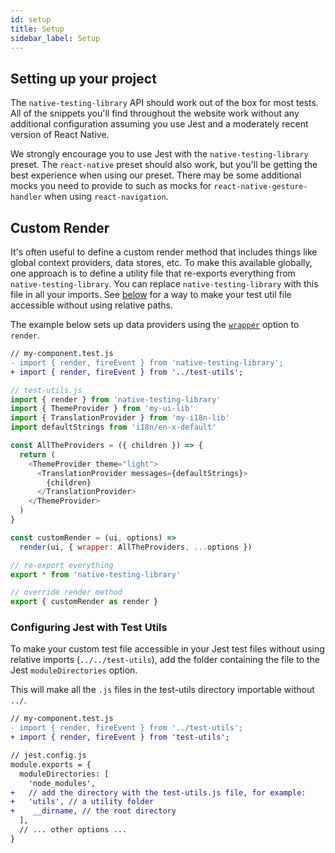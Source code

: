 ```yaml
---
id: setup
title: Setup
sidebar_label: Setup
---
```


## Setting up your project

The `native-testing-library` API should work out of the box for most tests. All
of the snippets you'll find throughout the website work without any additional
configuration assuming you use Jest and a moderately recent version of React
Native.

We strongly encourage you to use Jest with the `native-testing-library` preset.
The `react-native` preset should also work, but you'll be getting the best
experience when using our preset. There may be some additional mocks you need to
provide to such as mocks for `react-native-gesture-handler` when using
`react-navigation`.

## Custom Render

It's often useful to define a custom render method that includes things like
global context providers, data stores, etc. To make this available globally, one
approach is to define a utility file that re-exports everything from
`native-testing-library`. You can replace `native-testing-library` with this
file in all your imports. See [below](#configuring-jest-with-test-utils) for a
way to make your test util file accessible without using relative paths.

The example below sets up data providers using the
[`wrapper`](api-render.md#render-options) option to `render`.

```diff
// my-component.test.js
- import { render, fireEvent } from 'native-testing-library';
+ import { render, fireEvent } from '../test-utils';
```

```js
// test-utils.js
import { render } from 'native-testing-library'
import { ThemeProvider } from 'my-ui-lib'
import { TranslationProvider } from 'my-i18n-lib'
import defaultStrings from 'i18n/en-x-default'

const AllTheProviders = ({ children }) => {
  return (
    <ThemeProvider theme="light">
      <TranslationProvider messages={defaultStrings}>
        {children}
      </TranslationProvider>
    </ThemeProvider>
  )
}

const customRender = (ui, options) =>
  render(ui, { wrapper: AllTheProviders, ...options })

// re-export everything
export * from 'native-testing-library'

// override render method
export { customRender as render }
```

### Configuring Jest with Test Utils

To make your custom test file accessible in your Jest test files without using
relative imports (`../../test-utils`), add the folder containing the file to the
Jest `moduleDirectories` option.

This will make all the `.js` files in the test-utils directory importable
without `../`.

```diff
// my-component.test.js
- import { render, fireEvent } from '../test-utils';
+ import { render, fireEvent } from 'test-utils';
```

```diff
// jest.config.js
module.exports = {
  moduleDirectories: [
    'node_modules',
+   // add the directory with the test-utils.js file, for example:
+   'utils', // a utility folder
+    __dirname, // the root directory
  ],
  // ... other options ...
}
```
